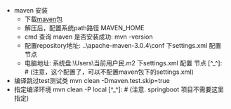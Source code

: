 - maven 安装
    - 下载[maven](https://maven.apache.org/download.cgi)包
    - 解压后，配置系统path路径 MAVEN_HOME
    - cmd 查询 maven 是否安装成功: mvn -version
    - 配置repository地址: ..\apache-maven-3.0.4\conf 下settings.xml 配置<localRepository/> 节点
    - 电脑地址: 系统盘:\Users\当前用户民\.m2 下settings.xml 配置<localRepository/> 节点 [^_^]: # (注意，这个配置了，可以不配置maven包下的settings.xml)
- 编译跳过test测试类
mvn clean -Dmaven.test.skip=true
- 指定编译环境
mvn clean -P local [^_^]: # (注意. springboot 项目不需要这里指定)